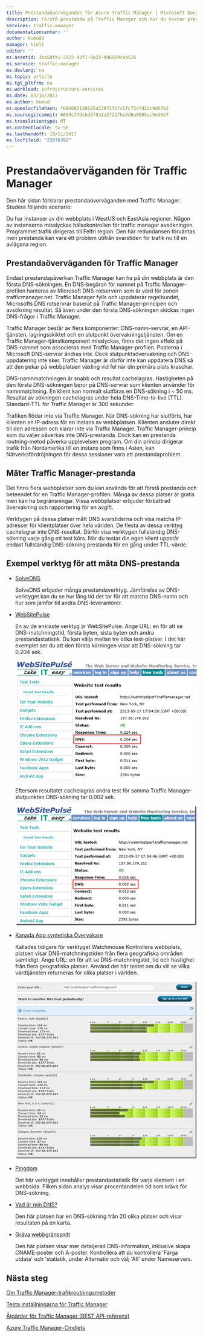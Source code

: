 ```yaml
---
title: Prestandaöverväganden för Azure Traffic Manager | Microsoft Docs
description: Förstå prestanda på Traffic Manager och hur du testar prestanda för din webbplats när du använder Traffic Manager
services: traffic-manager
documentationcenter: ''
author: kumudd
manager: timlt
editor: ''
ms.assetid: 3ba5dfa1-2922-43f1-9a23-d06969c4a516
ms.service: traffic-manager
ms.devlang: na
ms.topic: article
ms.tgt_pltfrm: na
ms.workload: infrastructure-services
ms.date: 03/16/2017
ms.author: kumud
ms.openlocfilehash: f686685138625a53971f1fc5fc754fd22c9d67b2
ms.sourcegitcommit: 6699c77dcbd5f8a1a2f21fba3d0a0005ac9ed6b7
ms.translationtype: MT
ms.contentlocale: sv-SE
ms.lasthandoff: 10/11/2017
ms.locfileid: "23876392"
---
```

# <a name="performance-considerations-for-traffic-manager"></a>Prestandaöverväganden för Traffic Manager

Den här sidan förklarar prestandaöverväganden med Traffic Manager. Studera följande scenario:

Du har instanser av din webbplats i WestUS och EastAsia regioner. Någon av instanserna misslyckas hälsokontrollen för traffic manager avsökningen. Programmet trafik dirigeras till Felfri region. Den här redundansen förväntas men prestanda kan vara ett problem utifrån svarstiden för trafik nu till en avlägsna region.

## <a name="performance-considerations-for-traffic-manager"></a>Prestandaöverväganden för Traffic Manager

Endast prestandapåverkan Traffic Manager kan ha på din webbplats är den första DNS-sökningen. En DNS-begäran för namnet på Traffic Manager-profilen hanteras av Microsoft DNS-rotservern som är värd för zonen trafficmanager.net. Traffic Manager fylls och uppdaterar regelbundet, Microsofts DNS rotservrar baserat på Traffic Manager-principen och avsökning resultat. Så även under den första DNS-sökningen skickas ingen DNS-frågor i Traffic Manager.

Traffic Manager består av flera komponenter: DNS-namn-servrar, en API-tjänsten, lagringsskiktet och en slutpunkt övervakningstjänsten. Om en Traffic Manager-tjänstkomponent misslyckas, finns det ingen effekt på DNS-namnet som associeras med Traffic Manager-profilen. Posterna i Microsoft DNS-servrar ändras inte. Dock slutpunktsövervakning och DNS-uppdatering inte sker. Traffic Manager är därför inte kan uppdatera DNS så att den pekar på webbplatsen växling vid fel när din primära plats kraschar.

DNS-namnmatchningen är snabb och resultat cachelagras. Hastigheten på den första DNS-sökningen beror på DNS-servrar som klienten använder för namnmatchning. En klient kan normalt slutföras en DNS-sökning i ~ 50 ms. Resultat av sökningen cachelagras under hela DNS-Time-to-live (TTL). Standard-TTL för Traffic Manager är 300 sekunder.

Trafiken flödar inte via Traffic Manager. När DNS-sökning har slutförts, har klienten en IP-adress för en instans av webbplatsen. Klienten ansluter direkt till den adressen och klarar inte via Traffic Manager. Traffic Manager-princip som du väljer påverkas inte DNS-prestanda. Dock kan en prestanda routning-metod påverka upplevelsen program. Om din princip dirigerar trafik från Nordamerika till en instans som finns i Asien, kan Nätverksfördröjningen för dessa sessioner vara ett prestandaproblem.

## <a name="measuring-traffic-manager-performance"></a>Mäter Traffic Manager-prestanda

Det finns flera webbplatser som du kan använda för att förstå prestanda och beteendet för en Traffic Manager-profilen. Många av dessa platser är gratis men kan ha begränsningar. Vissa webbplatser erbjuder förbättrad övervakning och rapportering för en avgift.

Verktygen på dessa platser mått DNS svarstiderna och visa matcha IP-adresser för klientplatser över hela världen. De flesta av dessa verktyg cachelagrar inte DNS-resultat. Därför visa verktygen fullständig DNS-sökning varje gång ett test körs. När du testar din egen klient uppstår endast fullständig DNS-sökning prestanda för en gång under TTL-värde.

## <a name="sample-tools-to-measure-dns-performance"></a>Exempel verktyg för att mäta DNS-prestanda

* [SolveDNS](http://www.solvedns.com/dns-comparison/)

    SolveDNS erbjuder många prestandaverktyg. Jämförelse av DNS-verktyget kan du se hur lång tid det tar för att matcha DNS-namn och hur som jämför till andra DNS-leverantörer.

* [WebSitePulse](http://www.websitepulse.com/help/tools.php)

    En av de enklaste verktyg är WebSitePulse. Ange URL: en för att se DNS-matchningstid, första byten, sista byten och andra prestandastatistik. Du kan välja mellan tre olika test-platser. I det här exemplet ser du att den första körningen visar att DNS-sökning tar 0.204 sek.

    ![pulse1](./media/traffic-manager-performance-considerations/traffic-manager-web-site-pulse.png)

    Eftersom resultatet cachelagras andra test för samma Traffic Manager-slutpunkten DNS-sökning tar 0.002 sek.

    ![pulse2](./media/traffic-manager-performance-considerations/traffic-manager-web-site-pulse2.png)

* [Kanada App syntetiska Övervakare](https://asm.ca.com/en/checkit.php)

    Kallades tidigare för verktyget Watchmouse Kontrollera webbplats, platsen visar DNS-matchningstiden från flera geografiska områden samtidigt. Ange URL: en för att se DNS-matchningstid, tid och hastighet från flera geografiska platser. Använd det här testet om du vill se vilka värdtjänsten returneras för olika platser i världen.

    ![pulse1](./media/traffic-manager-performance-considerations/traffic-manager-web-site-watchmouse.png)

* [Pingdom](http://tools.pingdom.com/)

    Det här verktyget innehåller prestandastatistik för varje element i en webbsida. Fliken sidan analys visar procentandelen tid som krävs för DNS-sökning.

* [Vad är min DNS?](http://www.whatsmydns.net/)

    Den här platsen har en DNS-sökning från 20 olika platser och visar resultaten på en karta.

* [Gräva webbgränssnitt](http://www.digwebinterface.com)

    Den här platsen visar mer detaljerad DNS-information, inklusive skapa CNAME-poster och A-poster. Kontrollera att du kontrollera 'Färga utdata' och 'statistik, under Alternativ och välj 'All' under Nameservers.

## <a name="next-steps"></a>Nästa steg

[Om Traffic Manager-trafikroutningsmetoder](traffic-manager-routing-methods.md)

[Testa inställningarna för Traffic Manager](traffic-manager-testing-settings.md)

[Åtgärder för Traffic Manager (REST API-referens)](http://go.microsoft.com/fwlink/?LinkId=313584)

[Azure Traffic Manager-Cmdlets](http://go.microsoft.com/fwlink/p/?LinkId=400769)

